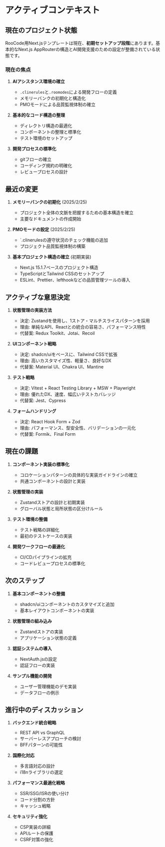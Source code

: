 # アクティブコンテキスト

## 現在のプロジェクト状態

RooCode用Next.jsテンプレートは現在、**初期セットアップ段階**にあります。基本的なNext.js AppRouterの構造とAI開発支援のための設定が整備されている状態です。

### 現在の焦点

1. **AIアシスタンス環境の確立**

   - `.clinerules`と`.roomodes`による開発フローの定義
   - メモリーバンクの初期化と構造化
   - PMOモードによる品質監視体制の確立

2. **基本的なコード構造の整理**

   - ディレクトリ構造の最適化
   - コンポーネントの整理と標準化
   - テスト環境のセットアップ

3. **開発プロセスの標準化**
   - gitフローの確立
   - コーディング規約の明確化
   - レビュープロセスの設計

## 最近の変更

1. **メモリーバンクの初期化** (2025/2/25)

   - プロジェクト全体の文脈を把握するための基本構造を確立
   - 主要なドキュメントの作成開始

2. **PMOモードの設定** (2025/2/25)

   - `.clinerulesの遵守状況のチェック機能の追加
   - プロジェクト品質監視体制の構築

3. **基本プロジェクト構造の確立** (初期実装)
   - Next.js 15.1.7ベースのプロジェクト構造
   - TypeScriptとTailwind CSSのセットアップ
   - ESLint、Prettier、lefthookなどの品質管理ツールの導入

## アクティブな意思決定

1. **状態管理の実装方法**

   - 決定: Zustandを使用し、1ストア・マルチスライスパターンを採用
   - 理由: 単純なAPI、Reactとの統合の容易さ、パフォーマンス特性
   - 代替案: Redux Toolkit、Jotai、Recoil

2. **UIコンポーネント戦略**

   - 決定: shadcn/uiをベースに、Tailwind CSSで拡張
   - 理由: 高いカスタマイズ性、軽量さ、良好なDX
   - 代替案: Material UI、Chakra UI、Mantine

3. **テスト戦略**

   - 決定: Vitest + React Testing Library + MSW + Playwright
   - 理由: 優れたDX、速度、幅広いテストカバレッジ
   - 代替案: Jest、Cypress

4. **フォームハンドリング**
   - 決定: React Hook Form + Zod
   - 理由: パフォーマンス、型安全性、バリデーションの一元化
   - 代替案: Formik、Final Form

## 現在の課題

1. **コンポーネント実装の標準化**

   - コロケーションパターンの具体的な実装ガイドラインの確立
   - 共通コンポーネントの設計と実装

2. **状態管理の実装**

   - Zustandストアの設計と初期実装
   - グローバル状態と局所状態の区分けルール

3. **テスト環境の整備**

   - テスト戦略の詳細化
   - 最初のテストケースの実装

4. **開発ワークフローの最適化**
   - CI/CDパイプラインの拡充
   - コードレビュープロセスの標準化

## 次のステップ

1. **基本コンポーネントの整備**

   - shadcn/uiコンポーネントのカスタマイズと追加
   - 基本レイアウトコンポーネントの実装

2. **状態管理の組み込み**

   - Zustandストアの実装
   - アプリケーション状態の定義

3. **認証システムの導入**

   - NextAuth.jsの設定
   - 認証フローの実装

4. **サンプル機能の開発**
   - ユーザー管理機能のデモ実装
   - データフローの例示

## 進行中のディスカッション

1. **バックエンド統合戦略**

   - REST API vs GraphQL
   - サーバーレスアプローチの検討
   - BFFパターンの可能性

2. **国際化対応**

   - 多言語対応の設計
   - i18nライブラリの選定

3. **パフォーマンス最適化戦略**

   - SSR/SSG/ISRの使い分け
   - コード分割の方針
   - キャッシュ戦略

4. **セキュリティ強化**
   - CSP実装の詳細
   - APIルートの保護
   - CSRF対策の強化
